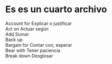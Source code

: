 <h1>Es es un cuarto archivo</h1>

Account for	Explicar o justificar<br>
Act on	Actuar según<br>
Add 	Sumar<br>
Back up	<br>
Bargain for	Contar con, esperar<br>
Bear with	Tener paciencia<br>
Break down	Desglosar<br>
